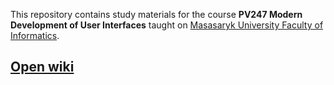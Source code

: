 This repository contains study materials for the course **PV247 Modern Development of User Interfaces** taught on [Masasaryk University Faculty of Informatics](https://www.fi.muni.cz/).

## [Open wiki](wiki)